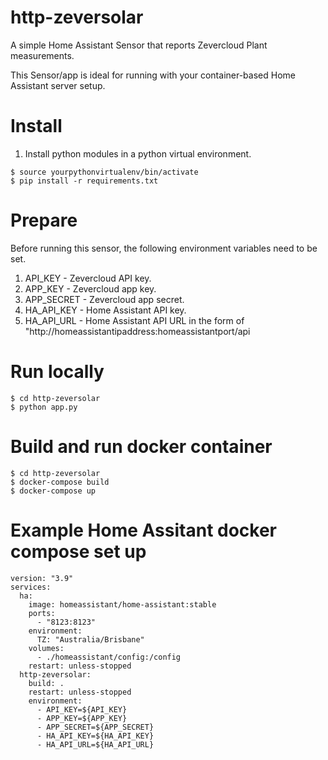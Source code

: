 # http-zeversolar
A simple Home Assistant Sensor that reports Zevercloud Plant measurements.

This Sensor/app is ideal for running with your container-based Home Assistant server setup.

# Install
1. Install python modules in a python virtual environment.

```
$ source yourpythonvirtualenv/bin/activate
$ pip install -r requirements.txt
```

# Prepare
Before running this sensor, the following environment variables need to be set.

1. API_KEY - Zevercloud API key.
2. APP_KEY - Zevercloud app key.
3. APP_SECRET - Zevercloud app secret.
4. HA_API_KEY - Home Assistant API key.
5. HA_API_URL - Home Assistant API URL in the form of "http://homeassistantipaddress:homeassistantport/api


# Run locally
```
$ cd http-zeversolar
$ python app.py
```

# Build and run docker container
```
$ cd http-zeversolar
$ docker-compose build
$ docker-compose up
```

# Example Home Assitant docker compose set up
```
version: "3.9"
services:
  ha:
    image: homeassistant/home-assistant:stable
    ports:
      - "8123:8123"
    environment:
      TZ: "Australia/Brisbane"
    volumes:
      - ./homeassistant/config:/config
    restart: unless-stopped
  http-zeversolar:
    build: .
    restart: unless-stopped
    environment:
      - API_KEY=${API_KEY}
      - APP_KEY=${APP_KEY}
      - APP_SECRET=${APP_SECRET}
      - HA_API_KEY=${HA_API_KEY}
      - HA_API_URL=${HA_API_URL}


```